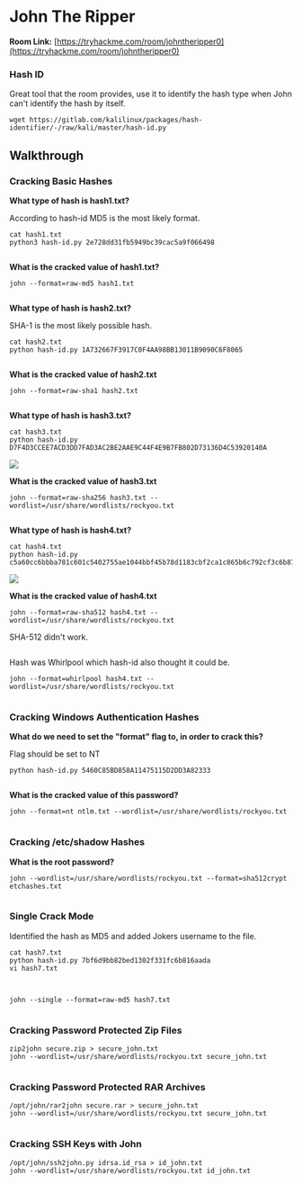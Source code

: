 # John The Ripper

**Room Link:** [https://tryhackme.com/room/johntheripper0](https://tryhackme.com/room/johntheripper0)

### Hash ID

Great tool that the room provides, use it to identify the hash type when John can't identify the hash by itself.

```
wget https://gitlab.com/kalilinux/packages/hash-identifier/-/raw/kali/master/hash-id.py
```

## Walkthrough

### Cracking Basic Hashes

**What type of hash is hash1.txt?**

According to hash-id MD5 is the most likely format.

```
cat hash1.txt
python3 hash-id.py 2e728dd31fb5949bc39cac5a9f066498
```

<figure><img src="../../.gitbook/assets/image (7) (5).png" alt=""><figcaption></figcaption></figure>

**What is the cracked value of hash1.txt?**

```
john --format=raw-md5 hash1.txt 
```

<figure><img src="../../.gitbook/assets/image (1) (1) (1) (1) (3).png" alt=""><figcaption></figcaption></figure>

**What type of hash is hash2.txt?**

SHA-1 is the most likely possible hash.

```
cat hash2.txt
python hash-id.py 1A732667F3917C0F4AA98BB13011B9090C6F8065
```

<figure><img src="../../.gitbook/assets/image (1) (9).png" alt=""><figcaption></figcaption></figure>

**What is the cracked value of hash2.txt**

```
john --format=raw-sha1 hash2.txt
```

<figure><img src="../../.gitbook/assets/image (4) (2) (1) (2).png" alt=""><figcaption></figcaption></figure>

**What type of hash is hash3.txt?**

```
cat hash3.txt 
python hash-id.py D7F4D3CCEE7ACD3DD7FAD3AC2BE2AAE9C44F4E9B7FB802D73136D4C53920140A
```

![](<../../.gitbook/assets/image (13) (1) (5).png>)

**What is the cracked value of hash3.txt**

```
john --format=raw-sha256 hash3.txt --wordlist=/usr/share/wordlists/rockyou.txt 
```

<figure><img src="../../.gitbook/assets/image (16) (1) (1).png" alt=""><figcaption></figcaption></figure>

**What type of hash is hash4.txt?**

```
cat hash4.txt 
python hash-id.py c5a60cc6bbba781c601c5402755ae1044bbf45b78d1183cbf2ca1c865b6c792cf3c6b87791344986c8a832a0f9ca8d0b4afd3d9421a149d57075e1b4e93f90bf
```

![](<../../.gitbook/assets/image (8) (4) (2).png>)

**What is the cracked value of hash4.txt**

```
john --format=raw-sha512 hash4.txt --wordlist=/usr/share/wordlists/rockyou.txt 
```

SHA-512 didn't work.

<figure><img src="../../.gitbook/assets/image (15) (6).png" alt=""><figcaption></figcaption></figure>

Hash was Whirlpool which hash-id also thought it could be.

```
john --format=whirlpool hash4.txt --wordlist=/usr/share/wordlists/rockyou.txt 
```

<figure><img src="../../.gitbook/assets/image (23) (1) (3).png" alt=""><figcaption></figcaption></figure>

### Cracking Windows Authentication Hashes

**What do we need to set the "format" flag to, in order to crack this?**

Flag should be set to NT

```
python hash-id.py 5460C85BD858A11475115D2DD3A82333
```

<figure><img src="../../.gitbook/assets/image (4) (1) (3).png" alt=""><figcaption></figcaption></figure>

**What is the cracked value of this password?**

```
john --format=nt ntlm.txt --wordlist=/usr/share/wordlists/rockyou.txt 
```

<figure><img src="../../.gitbook/assets/image (9) (1) (2).png" alt=""><figcaption></figcaption></figure>

### Cracking /etc/shadow Hashes

**What is the root password?**

```
john --wordlist=/usr/share/wordlists/rockyou.txt --format=sha512crypt etchashes.txt 
```

<figure><img src="../../.gitbook/assets/image (11) (10).png" alt=""><figcaption></figcaption></figure>

### Single Crack Mode

Identified the hash as MD5 and added Jokers username to the file.

```
cat hash7.txt
python hash-id.py 7bf6d9bb82bed1302f331fc6b816aada
vi hash7.txt
```

<figure><img src="../../.gitbook/assets/image (7) (1) (1) (1).png" alt=""><figcaption></figcaption></figure>

<figure><img src="../../.gitbook/assets/image (5) (1) (1).png" alt=""><figcaption></figcaption></figure>

```
john --single --format=raw-md5 hash7.txt
```

<figure><img src="../../.gitbook/assets/image (3) (7) (2).png" alt=""><figcaption></figcaption></figure>

### Cracking Password Protected Zip Files

```
zip2john secure.zip > secure_john.txt
john --wordlist=/usr/share/wordlists/rockyou.txt secure_john.txt 
```

<figure><img src="../../.gitbook/assets/image (4) (2) (1).png" alt=""><figcaption></figcaption></figure>

### Cracking Password Protected RAR Archives

```
/opt/john/rar2john secure.rar > secure_john.txt
john --wordlist=/usr/share/wordlists/rockyou.txt secure_john.txt 
```

<figure><img src="../../.gitbook/assets/image (11) (1) (2) (2).png" alt=""><figcaption></figcaption></figure>

### Cracking SSH Keys with John

```
/opt/john/ssh2john.py idrsa.id_rsa > id_john.txt
john --wordlist=/usr/share/wordlists/rockyou.txt id_john.txt 
```

<figure><img src="../../.gitbook/assets/image (1) (1) (4) (1).png" alt=""><figcaption></figcaption></figure>

